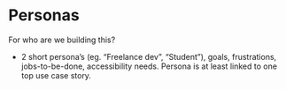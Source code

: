 # Personas

For who are we building this?
- 2 short persona’s (eg. “Freelance dev”, “Student”), goals, frustrations, jobs-to-be-done, accessibility needs.
Persona is at least linked to one top use case story.
